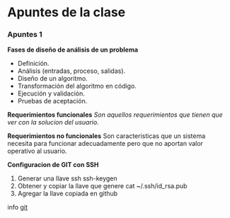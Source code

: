 # Apuntes de la clase

### Apuntes 1

**Fases de diseño de análisis de un problema**

* Definición.
* Análisis (entradas, proceso, salidas).
* Diseño de un algoritmo.
* Transformación del algoritmo en código.
* Ejecución y validación.
* Pruebas de aceptación.

**Requerimientos funcionales**
*Son aquellos requerimientos que tienen que ver con la solucion del usuario.*

**Requerimientos no funcionales**
Son caracteristicas que un sistema necesita para funcionar adecuadamente pero que no aportan valor operativo al usuario.

**Configuracion de GIT con SSH**
1. Generar una llave ssh
    ssh-keygen
2. Obtener y copiar la llave que genere
    cat ~/.ssh/id_rsa.pub
3. Agregar la llave copiada en github

info [git](https://git-scm.com/book/es/v2/Git-en-el-Servidor-Generando-tu-clave-p%C3%BAblica-SSH)